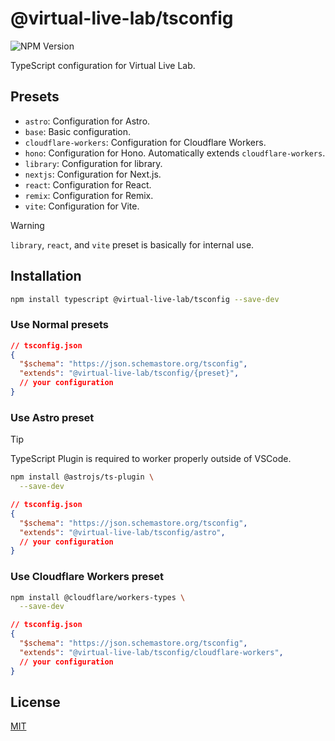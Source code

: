 
# @virtual-live-lab/tsconfig

![NPM Version](https://img.shields.io/npm/v/%40virtual-live-lab%2Ftsconfig)

TypeScript configuration for Virtual Live Lab.

## Presets

- `astro`: Configuration for Astro.
- `base`: Basic configuration.
- `cloudflare-workers`: Configuration for Cloudflare Workers.
- `hono`: Configuration for Hono. Automatically extends `cloudflare-workers`.
- `library`: Configuration for library.
- `nextjs`: Configuration for Next.js.
- `react`: Configuration for React.
- `remix`: Configuration for Remix.
- `vite`: Configuration for Vite.

> [!WARNING]
> `library`, `react`, and `vite` preset is basically for internal use.

## Installation

```bash
npm install typescript @virtual-live-lab/tsconfig --save-dev
```

### Use Normal presets

```json
// tsconfig.json
{
  "$schema": "https://json.schemastore.org/tsconfig",
  "extends": "@virtual-live-lab/tsconfig/{preset}",
  // your configuration
}
```

### Use Astro preset

> [!TIP]
> TypeScript Plugin is required to worker properly outside of VSCode.

```bash
npm install @astrojs/ts-plugin \
  --save-dev
```

```json
// tsconfig.json
{
  "$schema": "https://json.schemastore.org/tsconfig",
  "extends": "@virtual-live-lab/tsconfig/astro",
  // your configuration
}
```

### Use Cloudflare Workers preset

```bash
npm install @cloudflare/workers-types \
  --save-dev
```

```json
// tsconfig.json
{
  "$schema": "https://json.schemastore.org/tsconfig",
  "extends": "@virtual-live-lab/tsconfig/cloudflare-workers",
  // your configuration
}
```

## License

[MIT](https://choosealicense.com/licenses/mit/)
